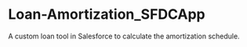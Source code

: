 # Loan-Amortization_SFDCApp
A custom loan tool in Salesforce to calculate the amortization schedule. 
